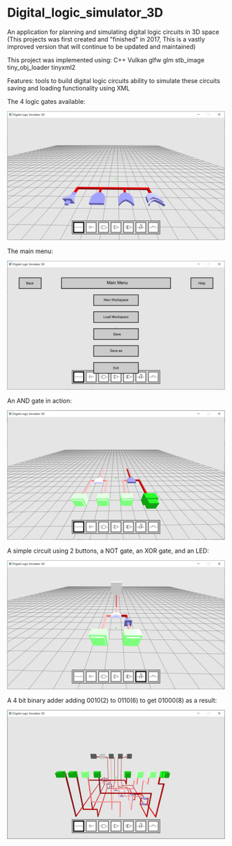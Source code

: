 # Digital_logic_simulator_3D
An application for planning and simulating digital logic circuits in 3D space
(This projects was first created and "finished" in 2017, This is a vastly improved version that will continue to be updated and maintained)

This project was implemented using:
  C++
  Vulkan
  glfw
  glm
  stb_image
  tiny_obj_loader
  tinyxml2

Features:
  tools to build digital logic circuits
  ability to simulate these circuits
  saving and loading functionality using XML
  
The 4 logic gates available:

![image 1](/readme_images/gates.png)

The main menu:

![image 2](/readme_images/main_menu.png)

An AND gate in action:

![image 3](/readme_images/and_gate.png)

A simple circuit using 2 buttons, a NOT gate, an XOR gate, and an LED:

![image 4](/readme_images/simple_circuit.png)

A 4 bit binary adder adding 0010(2) to 0110(6) to get 01000(8) as a result:

![image 5](/readme_images/binary_adder.png)
